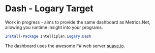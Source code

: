 # Dash - Logary Target

Work in progress - aims to provide the same dashboard as Metrics.Net, allowing
you runtime insight into your programs.

``` powershell
Install-Package Intelliplan.Logary.Dash 
```

The dashboard uses the awesome F# web server [suave.io](http://suave.io/).
